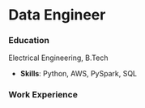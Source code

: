 # Data Engineer

### Education
Electrical Engineering, B.Tech
- **Skills**: Python, AWS, PySpark, SQL
### Work Experience
